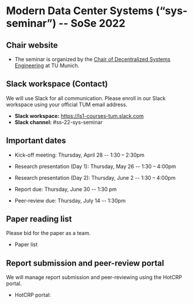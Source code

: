 # Modern Data Center Systems (“sys-seminar”) -- SoSe 2022

## Chair website

- The seminar is organized by the [Chair of Decentralized Systems Engineering](https://dse.in.tum.de/) at TU Munich.

## Slack workspace (Contact)

We will use Slack for all communication. Please enroll in our Slack workspace using your official TUM email address.

- **Slack workspace:** https://ls1-courses-tum.slack.com
- **Slack channel:** #ss-22-sys-seminar
    
## Important dates

- Kick-off meeting: Thursday, April 28 -- 1:30 – 2:30pm

- Research presentation (Day 1): Thursday, May 26 -- 1:30 – 4:00pm

- Research presentation (Day 2): Thursday, June 2 -- 1:30 – 4:00pm

- Report due: Thursday, June 30 -- 1:30 pm

- Peer-review due: Thursday, July 14 -- 1:30pm


## Paper reading list

Please bid for the paper as a team. 

- Paper list


## Report submission and peer-review portal

We will manage report submission and peer-reviewing using the HotCRP portal.

- HotCRP portal: 

